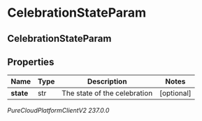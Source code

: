 # CelebrationStateParam

## CelebrationStateParam

## Properties

|Name | Type | Description | Notes|
|------------ | ------------- | ------------- | -------------|
| **state** | str | The state of the celebration | [optional] |



_PureCloudPlatformClientV2 237.0.0_
